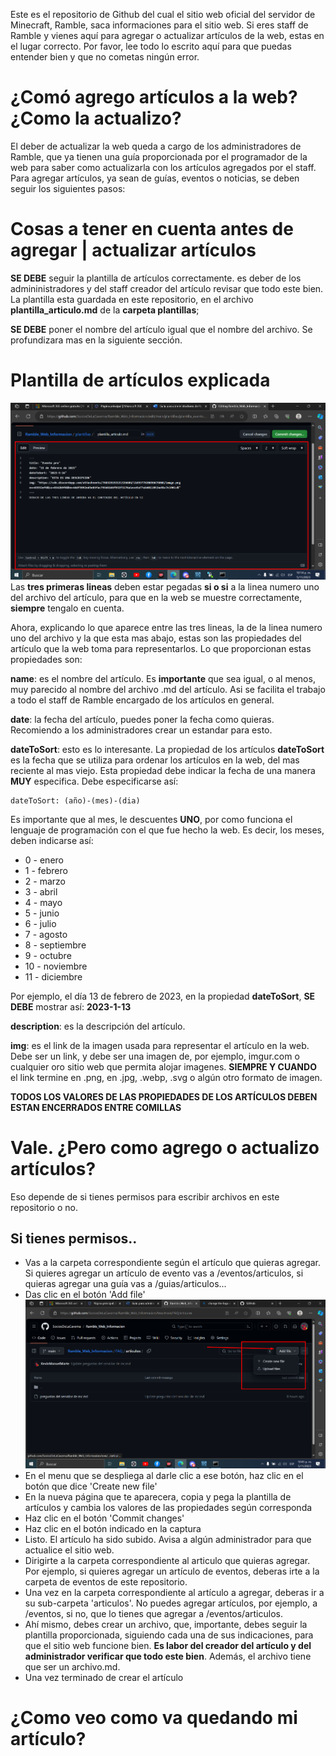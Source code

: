Este es el repositorio de Github del cual el sitio web oficial del servidor de Minecraft, Ramble, saca informaciones para el sitio web. Si eres staff de Ramble y vienes aquí para agregar o actualizar artículos de la web, estas en el lugar correcto. Por favor, lee todo lo escrito aquí para que puedas entender bien y que no cometas ningún error.

# ¿Comó agrego artículos a la web? ¿Como la actualizo?
El deber de actualizar la web queda a cargo de los administradores de Ramble, que ya tienen una guía proporcionada por el programador de la web para saber como actualizarla con los artículos agregados por el staff. Para agregar artículos, ya sean de guías, eventos o noticias, se deben seguir los siguientes pasos:

# Cosas a tener en cuenta antes de agregar | actualizar artículos
**SE DEBE** seguir la plantilla de artículos correctamente. es deber de los admininistradores y del staff creador del artículo revisar que todo este bien. La plantilla esta guardada en este repositorio, en el archivo **plantilla_articulo.md** de la **carpeta plantillas**;

**SE DEBE** poner el nombre del artículo igual que el nombre del archivo. Se profundizara mas en la siguiente sección.

# Plantilla de artículos explicada
![Imagen de la plantilla de los articulos](https://github.com/SociosDeLaCaverna/Ramble_Web_Informacion/blob/ac03cc32594048588d2eeab24d075f433a4ae0ac/imagenes/Screenshot_220.png)
Las **tres primeras lineas** deben estar pegadas **si o si** a la linea numero uno del archivo del artículo, para que en la web se muestre correctamente, **siempre** tengalo en cuenta. 

Ahora, explicando lo que aparece entre las tres lineas, la de la linea numero uno del archivo y la que esta mas abajo, estas son las propiedades del artículo que la web toma para representarlos. Lo que proporcionan estas propiedades son:

**name**: es el nombre del artículo. Es **importante** que sea igual, o al menos, muy parecido al nombre del archivo .md del artículo. Asi se facilita el trabajo a todo el staff de Ramble encargado de los artículos en general.


**date**: la fecha del artículo, puedes poner la fecha como quieras. Recomiendo a los administradores crear un estandar para esto.

**dateToSort**: esto es lo interesante. La propiedad de los artículos **dateToSort** es la fecha que se utiliza para ordenar los artículos en la web, del mas reciente al mas viejo. Esta propiedad debe indicar la fecha de una manera **MUY** especifica. Debe especificarse así:

```
dateToSort: (año)-(mes)-(dia)
```
Es importante que al mes, le descuentes **UNO**, por como funciona el lenguaje de programación con el que fue hecho la web. Es decir, los meses, deben indicarse así:

+ 0 - enero
+ 1 - febrero
+ 2 - marzo
+ 3 - abril
+ 4 - mayo
+ 5 - junio
+ 6 - julio
+ 7 - agosto
+ 8 - septiembre
+ 9 - octubre
+ 10 - noviembre
+ 11 - diciembre

Por ejemplo, el día 13 de febrero de 2023, en la propiedad **dateToSort**, **SE DEBE** mostrar así: **2023-1-13**

**description**: es la descripción del artículo.

**img**: es el link de la imagen usada para representar el artículo en la web. Debe ser un link, y debe ser una imagen de, por ejemplo, imgur.com o cualquier oro sitio web que permita alojar imagenes. **SIEMPRE Y CUANDO** el link termine en .png, en .jpg, .webp, .svg o algún otro formato de imagen.

**TODOS LOS VALORES DE LAS PROPIEDADES DE LOS ARTÍCULOS DEBEN ESTAN ENCERRADOS ENTRE COMILLAS**

# Vale. ¿Pero como agrego o actualizo artículos?
Eso depende de si tienes permisos para escribir archivos en este repositorio o no. 

## Si tienes permisos..
+ Vas a la carpeta correspondiente según el artículo que quieras agregar. Si quieres agregar un artículo de evento vas a /eventos/articulos, si quieras agregar una guía vas a /guias/articulos...
+ Das clic en el botón 'Add file'
![Imagen de guía para crear artículos si se tiene permisos](https://github.com/SociosDeLaCaverna/Ramble_Web_Informacion/blob/08eadb76d8102cefd0946b4f4df323f2a839957b/imagenes/imagenes%20de%20guias%20de%20creacion%20de%20articulos/Screenshot_221.png)
+ En el menu que se despliega al darle clic a ese botón, haz clic en el botón que dice 'Create new file'
+ En la nueva página que te aparecera, copia y pega la plantilla de artículos y cambia los valores de las propiedades según corresponda
+ Haz clic en el botón 'Commit changes'
+ Haz clic en el botón indicado en la captura
+ Listo. El artículo ha sido subido. Avisa a algún administrador para que actualice el sitio web. 
+ Dirigirte a la carpeta correspondiente al articulo que quieras agregar. Por ejemplo, si quieres agregar un artículo de eventos, deberas irte a la carpeta de eventos de este repositorio.
+ Una vez en la carpeta correspondiente al artículo a agregar, deberas ir a su sub-carpeta 'articulos'. No puedes agregar artículos, por ejemplo, a /eventos, si no, que lo tienes que agregar a /eventos/articulos.
+ Ahí mismo, debes crear un archivo, que, importante, debes seguir la plantilla proporcionada, siguiendo cada una de sus indicaciones, para que el sitio web funcione bien. **Es labor del creador del artículo y del administrador verificar que todo este bien**. Además, el archivo tiene que ser un archivo.md.
+ Una vez terminado de crear el artículo

# ¿Como veo como va quedando mi artículo?

